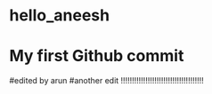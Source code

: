 # hello_aneesh
# My first Github commit


#edited by arun
#another edit !!!!!!!!!!!!!!!!!!!!!!!!!!!!!!!!!!!!!
